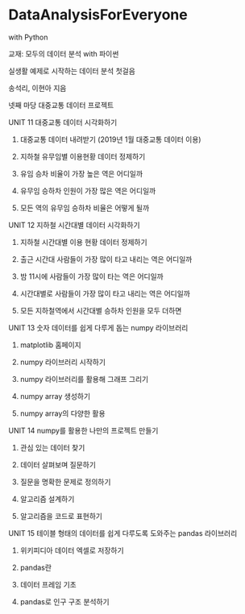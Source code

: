 # DataAnalysisForEveryone
with Python

교재: 모두의 데이터 분석 with 파이썬 

실생활 예제로 시작하는 데이터 분석 첫걸음

송석리, 이현아 지음

넷째 마당 대중교통 데이터 프로젝트

UNIT 11 대중교통 데이터 시각화하기

1) 대중교통 데이터 내려받기 (2019년 1월 대중교통 데이터 이용)

2) 지하철 유무임별 이용현황 데이터 정제하기

3) 유임 승차 비율이 가장 높은 역은 어디일까

4) 유무임 승하차 인원이 가장 많은 역은 어디일까

5) 모든 역의 유무임 승하차 비율은 어떻게 될까

UNIT 12 지하철 시간대별 데이터 시각화하기

1) 지하철 시간대별 이용 현황 데이터 정제하기 

2) 출근 시간대 사람들이 가장 많이 타고 내리는 역은 어디일까

3) 밤 11시에 사람들이 가장 많이 타는 역은 어디일까

4) 시간대별로 사람들이 가장 많이 타고 내리는 역은 어디일까

5) 모든 지하철역에서 시간대별 승하차 인원을 모두 더하면

UNIT 13 숫자 데이터를 쉽게 다루게 돕는 numpy 라이브러리

1) matplotlib 홈페이지 

2) numpy 라이브러리 시작하기

3) numpy 라이브러리를 활용해 그래프 그리기 

4) numpy array 생성하기 

5) numpy array의 다양한 활용

UNIT 14 numpy를 활용한 나만의 프로젝트 만들기 

1) 관심 있는 데이터 찾기

2) 데이터 살펴보며 질문하기

3) 질문을 명확한 문제로 정의하기

4) 알고리즘 설계하기

5) 알고리즘을 코드로 표현하기 

UNIT 15 테이블 형태의 데이터를 쉽게 다루도록 도와주는 pandas 라이브러리

1) 위키피디아 데이터 엑셀로 저장하기

2) pandas란

3) 데이터 프레임 기초

4) pandas로 인구 구조 분석하기 
